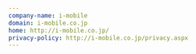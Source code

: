```yaml
---
company-name: i-mobile
domain: i-mobile.co.jp
home: http://i-mobile.co.jp/
privacy-policy: http://i-mobile.co.jp/privacy.aspx
---
```




